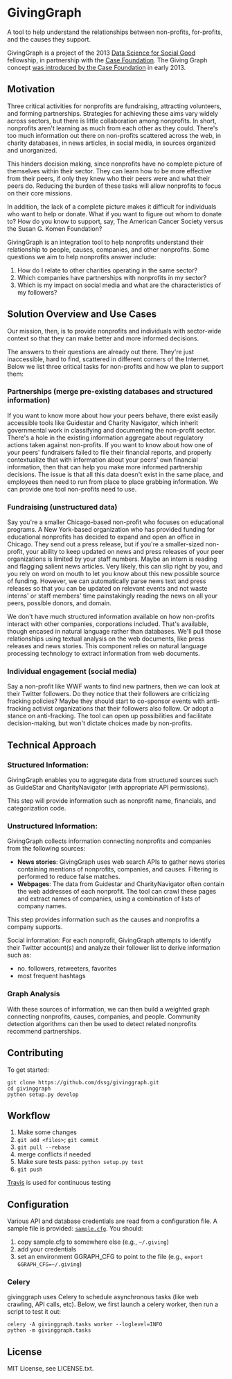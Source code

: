 GivingGraph
========
A tool to help understand the relationships between non-profits, for-profits, and the causes they support.

GivingGraph is a project of the 2013 [Data Science for Social Good](http://dssg.io) fellowship, in partnership with the [Case Foundation](http://casefoundation.org). The Giving Graph concept [was introduced by the Case Foundation](http://casefoundation.org/blog/how-new-type-social-graph-could-change-philanthropy) in early 2013.


## Motivation

Three critical activities for nonprofits are fundraising, attracting volunteers, and forming partnerships. Strategies for achieving these aims vary widely across sectors, but there is little collaboration among nonprofits. In short, nonprofits aren't learning as much from each other as they could. There's too much information out there on non-profits scattered across the web, in charity databases, in news articles, in social media, in sources organized and unorganized.

This hinders decision making, since nonprofits have no complete picture of themselves within their sector. They can learn how to be more effective from their peers, if only they knew who their peers were and what their peers do. Reducing the burden of these tasks will allow nonprofits to focus on their core missions. 

In addition, the lack of a complete picture makes it difficult for individuals who want to help or donate. What if you want to figure out whom to donate to? How do you know to support, say, The American Cancer Society versus the Susan G. Komen Foundation?

GivingGraph is an integration tool to help nonprofits understand their relationship to people, causes, companies, and other nonprofits. Some questions we aim to help nonprofits answer include:

1. How do I relate to other charities operating in the same sector?
2. Which companies have partnerships with nonprofits in my sector?
3. Which is my impact on social media and what are the characteristics of my followers?

## Solution Overview and Use Cases

Our mission, then, is to provide nonprofits and individuals with sector-wide context so that they can make better and more informed decisions. 

The answers to their questions are already out there. They're just inaccessible, hard to find, scattered in different corners of the Internet. Below we list three critical tasks for non-profits and how we plan to support them:

### Partnerships (merge pre-existing databases and structured information)
If you want to know more about how your peers behave, there exist easily accessible tools like Guidestar and Charity Navigator, which inherit governmental work in classifying and documenting the non-profit sector. There's a hole in the existing information aggregate about regulatory actions taken against non-profits. If you want to know about how one of your peers' fundraisers failed to file their financial reports, and properly contextualize that with information about your peers' own financial information, then that can help you make more informed partnership decisions. The issue is that all this data doesn't exist in the same place, and employees then need to run from place to place grabbing information. We can provide one tool non-profits need to use. 

### Fundraising (unstructured data)
Say you're a smaller Chicago-based non-profit who focuses on educational programs. A New York-based organization who has provided funding for educational nonprofits has decided to expand and open an office in Chicago. They send out a press release, but if you're a smaller-sized non-profit, your ability to keep updated on news and press releases of your peer organizations is limited by your staff numbers. Maybe an intern is reading and flagging salient news articles. Very likely, this can slip right by you, and you rely on word on mouth to let you know about this new possible source of funding. However, we can automatically parse news text and press releases so that you can be updated on relevant events and not waste interns' or staff members' time painstakingly reading the news on all your peers, possible donors, and domain.

We don't have much structured information available on how non-profits interact with other companies, corporations included. That's available, though encased in natural language rather than databases. We'll pull those relationships using textual analysis on the web documents, like press releases and news stories. This component relies on natural language processing technology to extract information from web documents. 

### Individual engagement (social media)
Say a non-profit like WWF wants to find new partners, then we can look at their Twitter followers. Do they notice that their followers are criticizing fracking policies? Maybe they should start to co-sponsor events with anti-fracking activist organizations that their followers also follow. Or adopt a stance on anti-fracking. The tool can open up possibilities and facilitate decision-making, but won't dictate choices made by non-profits.

## Technical Approach
 
### Structured Information: 
GivingGraph enables you to aggregate data from structured sources such as GuideStar and CharityNavigator (with appropriate API permissions). 
 
This step will provide information such as nonprofit name, financials, and categorization code. 

### Unstructured Information:
GivingGraph collects information connecting nonprofits and companies from the following sources:

- **News stories**: GivingGraph uses web search APIs to gather news stories containing mentions of nonprofits, companies, and causes. Filtering is performed to reduce false matches.
- **Webpages**: The data from Guidestar and CharityNavigator often contain the web addresses of each nonprofit. The tool can crawl these pages and extract names of companies, using a combination of lists of company names.

This step provides information such as the causes and nonprofits a company supports.

Social information: For each nonprofit, GivingGraph attempts to identify their Twitter account(s) and analyze their follower list to derive information such as:

- no. followers, retweeters, favorites
- most frequent hashtags

### Graph Analysis
With these sources of information, we can then build a weighted graph connecting nonprofits, causes, companies, and people. Community detection algorithms can then be used to detect related nonprofits recommend partnerships.

## Contributing

To get started:

    git clone https://github.com/dssg/givinggraph.git
    cd givinggraph
    python setup.py develop

## Workflow
1. Make some changes
2. `git add <files>`; `git commit`
3. `git pull --rebase`
4. merge conflicts if needed
5. Make sure tests pass: `python setup.py test`
6. `git push`

[Travis](https://travis-ci.org/dssg/givinggraph) is used for continuous testing


## Configuration
Various API and database credentials are read from a configuration file. A sample file is provided: [`sample.cfg`](https://github.com/dssg/givinggraph/blob/master/sample.cfg). You should:

1. copy sample.cfg to somewhere else (e.g., `~/.giving`)
2. add your credentials
3. set an environment GGRAPH_CFG to point to the file (e.g., `export GGRAPH_CFG=~/.giving`)


### Celery
givinggraph uses Celery to schedule asynchronous tasks (like web crawling, API calls, etc). Below, we first launch a celery worker, then run a script to test it out:

```
celery -A givinggraph.tasks worker --loglevel=INFO
python -m givinggraph.tasks
```

## License
MIT License, see LICENSE.txt.

